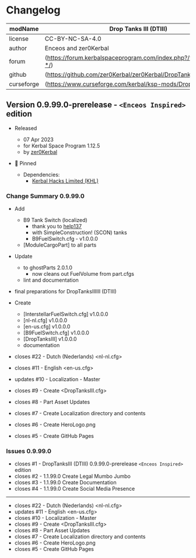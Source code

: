 # Changelog  
  
| modName    | Drop Tanks III (DTIII)                                            |
| ---------- | ----------------------------------------------------------------- |
| license    | CC-BY-NC-SA-4.0                                                   |
| author     | Enceos and zer0Kerbal                                             |
| forum      | (https://forum.kerbalspaceprogram.com/index.php?/topic/209332-*/) |
| github     | (https://github.com/zer0Kerbal/zer0Kerbal/DropTanksIII)           |
| curseforge | (https://www.curseforge.com/kerbal/ksp-mods/DropTanksIII)         |

## Version 0.9.99.0-prerelease - `<Enceos Inspired>` edition

* Released
  * 07 Apr 2023
  * for Kerbal Space Program 1.12.5
  * by [zer0Kerbal](http://github.com/zer0Kerbal)

* 📌 Pinned
  * Dependencies:
    * [Kerbal Hacks Limited (KHL)](https://www.curseforge.com/kerbal/ksp-mods/kerbalhacksltd)

### Change Summary 0.9.99.0

* Add
  * B9 Tank Switch (localized)
    * thank you to [help137](https://github.com/help137)
    * with SimpleConstruction! (SCON) tanks
    * B9FuelSwitch.cfg - v1.0.0.0
  * [ModuleCargoPart] to all parts
* Update
  * to ghostParts 2.0.1.0
    * now cleans out FuelVolume from part.cfgs
  * lint and documentation
* final preparations for DropTanksIIIIII (DTIII)

* Create
  * [InterstellarFuelSwitch.cfg] v1.0.0.0
  * [nl-nl.cfg] v1.0.0.0
  * [en-us.cfg] v1.0.0.0
  * [B9FuelSwitch.cfg] v1.0.0.0
  * [DropTanksIII] v1.0.0.0
  * documentation
* closes #22 - Dutch (Nederlands) <nl-nl.cfg>
* closes #11 - English <en-us.cfg>
* updates #10 - Localization - Master
* closes #9 - Create <DropTanksIII.cfg>
* closes #8 - Part Asset Updates
* closes #7 - Create Localization directory and contents
* closes #6 - Create HeroLogo.png
* closes #5 - Create GitHub Pages

### Issues 0.9.99.0

* closes #1 - DropTanksIII (DTIII) 0.9.99.0-prerelease `<Enceos Inspired>` edition
* closes #2 - 1.1.99.0 Create Legal Mumbo Jumbo
* closes #3 - 1.1.99.0 Create Documentation
* closes #4 - 1.1.99.0 Create Social Media Presence



---

* closes #22 - Dutch (Nederlands) <nl-nl.cfg>
* updates #11 - English <en-us.cfg>
* closes #10 - Localization - Master
* closes #9 - Create <DropTanksIII.cfg>
* closes #8 - Part Asset Updates
* closes #7 - Create Localization directory and contents
* closes #6 - Create HeroLogo.png
* closes #5 - Create GitHub Pages
